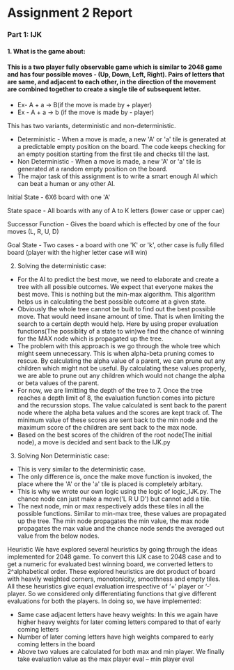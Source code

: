 # Assignment 2 Report

### Part 1: IJK
#### 1. What is the game about:

#### This is a two player fully observable game which is similar to 2048 game and has four possible moves - (Up, Down, Left, Right). Pairs of letters that are same, and adjacent to each other, in the direction of the movement are combined together to create a single tile of subsequent letter. 

- Ex- A + a -> B(if the move is made by + player)
- Ex - A + a -> b (if the move is made by - player)

This has two variants, deterministic and non-deterministic.
- Deterministic - When a move is made, a new 'A' or 'a' tile is generated at a predictable empty position on the board. The code keeps checking for an empty position starting from the first tile and checks till the last.
- Non Deterministic - When a move is made, a new 'A' or 'a' tile is generated at a random empty position on the board.
- The major task of this assignment is to write a smart enough AI which can beat a human or any other AI.

Initial State - 6X6 board with one 'A'

State space - All boards with any of A to K letters (lower case or upper cae)

Successor Function - Gives the board which is effected by one of the four moves (L, R, U, D)

Goal State - Two cases - a board with one 'K' or 'k', other case is fully filled board (player with the higher letter case will win)

2. Solving the deterministic case:
- For the AI to predict the best move, we need to elaborate and create a tree with all possible outcomes. We expect that everyone makes the best move. This is nothing but the min-max algorithm. This algorithm helps us in calculating the best possible outcome at a given state.
- Obviously the whole tree cannot be built to find out the best possible move. That would need insane amount of time. That is when limiting the search to a certain depth would help. Here by using proper evaluation functions(The possiblity of a state to win)we find the chance of winning for the MAX node which is propagated up the tree.
- The problem with this approach is we go through the whole tree which might seem unnecessary. This is when alpha-beta pruning comes to rescue. By calculating the alpha value of a parent, we can prune out any children which might not be useful. By calculating these values properly, we are able to prune out any children which would not change the alpha or beta values of the parent.
- For now, we are limitting the depth of the tree to 7. Once the tree reaches a depth limit of 8, the evaluation function comes into picture and the recurssion stops. The value calculated is sent back to the parent node where the alpha beta values and the scores are kept track of. The minimum value of these scores are sent back to the min node and the maximum score of the children are sent back to the max node.
- Based on the best scores of the children of the root node(The initial node), a move is decided and sent back to the IJK.py

3. Solving Non Deterministic case:
- This is very similar to the deterministic case.
- The only difference is, once the make move function is invoked, the place where the 'A' or the 'a' tile is placed is completely arbitary.
- This is why we wrote our own logic using the logic of logic_IJK.py. The chance node can just make a move('L R U D') but cannot add a tile. 
- The next node, min or max respectively adds these tiles in all the possible functions. Similar to min-max tree, these values are propagated up the tree. The min node propagates the min value, the max node propagates the max value and the chance node sends the averaged out value from the below nodes.

Heuristic
We have explored several heuristics by going through the ideas implemented for 2048 game. To convert this IJK case to 2048 case and to get a numeric for evaluated best winning board, we converted letters to 2^alphabetical order. These explored heuristics are dot product of board with heavily weighted corners, monotonicity, smoothness and empty tiles. All these heuristics give equal evaluation irrespective of ‘+’ player or ‘-‘ player. So we considered only differentiating functions that give different evaluations for both the players. In doing so, we have implemented:

- Same case adjacent letters have heavy weights: In this we again have higher heavy weights for later coming letters compared to that of early coming letters
- Number of later coming letters have high weights compared to early coming letters in the board
- Above two values are calculated for both max and min player. We finally take evaluation value as the max player eval – min player eval
